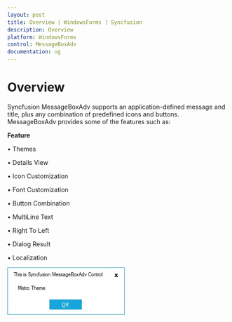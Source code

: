 ```yaml
---
layout: post
title: Overview | WindowsForms | Syncfusion
description: Overview
platform: WindowsForms
control: MessageBoxAdv
documentation: ug
---
```


# Overview

Syncfusion MessageBoxAdv supports an application-defined message and title, plus any combination of predefined icons and buttons. MessageBoxAdv provides some of the features such as:

**Feature**

•	Themes

•	Details View

•	Icon Customization

•	Font Customization

•	Button Combination

•	MultiLine Text

•	Right To Left

•	Dialog Result

•	Localization
 
![](MessageBoxAdv_images/MessageBoxAdv_img1.jpg)